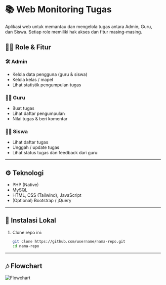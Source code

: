 # 📚 Web Monitoring Tugas

Aplikasi web untuk memantau dan mengelola tugas antara Admin, Guru, dan Siswa. Setiap role memiliki hak akses dan fitur masing-masing.

## 🧑‍💼 Role & Fitur

### 🛠️ Admin
- Kelola data pengguna (guru & siswa)
- Kelola kelas / mapel
- Lihat statistik pengumpulan tugas

### 👨‍🏫 Guru
- Buat tugas
- Lihat daftar pengumpulan
- Nilai tugas & beri komentar

### 👨‍🎓 Siswa
- Lihat daftar tugas
- Unggah / update tugas
- Lihat status tugas dan feedback dari guru

---

## ⚙️ Teknologi

- PHP (Native)
- MySQL
- HTML, CSS (Tailwind), JavaScript
- (Optional) Bootstrap / jQuery

---

## 🚀 Instalasi Lokal

1. Clone repo ini:
   ```bash
   git clone https://github.com/username/nama-repo.git
   cd nama-repo

---

## 🎶 Flowchart
![Flowchart](flowchart.svg)
